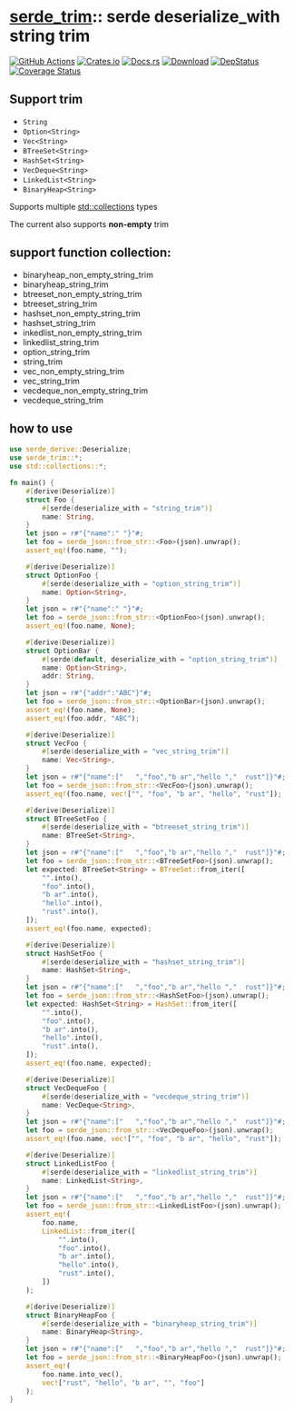 [serde_trim][docsrs]:: serde deserialize_with string trim
========================================
[docsrs]: https://docs.rs/serde_trim

[![GitHub Actions](https://github.com/baoyachi/serde_trim/workflows/check/badge.svg)](https://github.com/baoyachi/serde_trim/actions?query=workflow%3Acheck)
[![Crates.io](https://img.shields.io/crates/v/serde_trim.svg)](https://crates.io/crates/serde_trim)
[![Docs.rs](https://docs.rs/serde_trim/badge.svg)](https://docs.rs/serde_trim)
[![Download](https://img.shields.io/crates/d/serde_trim)](https://crates.io/crates/serde_trim)
[![DepStatus](https://deps.rs/repo/github/baoyachi/serde_trim/status.svg)](https://deps.rs/repo/github/baoyachi/serde_trim)
[![Coverage Status](https://coveralls.io/repos/github/baoyachi/serde_trim/badge.svg)](https://coveralls.io/github/baoyachi/serde_trim)

## Support trim
* `String`
* `Option<String>`
* `Vec<String>`
* `BTreeSet<String>`
* `HashSet<String>`
* `VecDeque<String>`
* `LinkedList<String>`
* `BinaryHeap<String>`

Supports multiple [std::collections](https://doc.rust-lang.org/stable/std/collections/) types

The current also supports **non-empty** trim

## support function collection:
* binaryheap_non_empty_string_trim
* binaryheap_string_trim
* btreeset_non_empty_string_trim
* btreeset_string_trim
* hashset_non_empty_string_trim
* hashset_string_trim
* inkedlist_non_empty_string_trim
* linkedlist_string_trim
* option_string_trim
* string_trim
* vec_non_empty_string_trim
* vec_string_trim
* vecdeque_non_empty_string_trim
* vecdeque_string_trim
 

## how to use
```rust
use serde_derive::Deserialize;
use serde_trim::*;
use std::collections::*;

fn main() {
    #[derive(Deserialize)]
    struct Foo {
        #[serde(deserialize_with = "string_trim")]
        name: String,
    }
    let json = r#"{"name":" "}"#;
    let foo = serde_json::from_str::<Foo>(json).unwrap();
    assert_eq!(foo.name, "");

    #[derive(Deserialize)]
    struct OptionFoo {
        #[serde(deserialize_with = "option_string_trim")]
        name: Option<String>,
    }
    let json = r#"{"name":" "}"#;
    let foo = serde_json::from_str::<OptionFoo>(json).unwrap();
    assert_eq!(foo.name, None);

    #[derive(Deserialize)]
    struct OptionBar {
        #[serde(default, deserialize_with = "option_string_trim")]
        name: Option<String>,
        addr: String,
    }
    let json = r#"{"addr":"ABC"}"#;
    let foo = serde_json::from_str::<OptionBar>(json).unwrap();
    assert_eq!(foo.name, None);
    assert_eq!(foo.addr, "ABC");

    #[derive(Deserialize)]
    struct VecFoo {
        #[serde(deserialize_with = "vec_string_trim")]
        name: Vec<String>,
    }
    let json = r#"{"name":["   ","foo","b ar","hello ","  rust"]}"#;
    let foo = serde_json::from_str::<VecFoo>(json).unwrap();
    assert_eq!(foo.name, vec!["", "foo", "b ar", "hello", "rust"]);

    #[derive(Deserialize)]
    struct BTreeSetFoo {
        #[serde(deserialize_with = "btreeset_string_trim")]
        name: BTreeSet<String>,
    }
    let json = r#"{"name":["   ","foo","b ar","hello ","  rust"]}"#;
    let foo = serde_json::from_str::<BTreeSetFoo>(json).unwrap();
    let expected: BTreeSet<String> = BTreeSet::from_iter([
        "".into(),
        "foo".into(),
        "b ar".into(),
        "hello".into(),
        "rust".into(),
    ]);
    assert_eq!(foo.name, expected);

    #[derive(Deserialize)]
    struct HashSetFoo {
        #[serde(deserialize_with = "hashset_string_trim")]
        name: HashSet<String>,
    }
    let json = r#"{"name":["   ","foo","b ar","hello ","  rust"]}"#;
    let foo = serde_json::from_str::<HashSetFoo>(json).unwrap();
    let expected: HashSet<String> = HashSet::from_iter([
        "".into(),
        "foo".into(),
        "b ar".into(),
        "hello".into(),
        "rust".into(),
    ]);
    assert_eq!(foo.name, expected);

    #[derive(Deserialize)]
    struct VecDequeFoo {
        #[serde(deserialize_with = "vecdeque_string_trim")]
        name: VecDeque<String>,
    }
    let json = r#"{"name":["   ","foo","b ar","hello ","  rust"]}"#;
    let foo = serde_json::from_str::<VecDequeFoo>(json).unwrap();
    assert_eq!(foo.name, vec!["", "foo", "b ar", "hello", "rust"]);

    #[derive(Deserialize)]
    struct LinkedListFoo {
        #[serde(deserialize_with = "linkedlist_string_trim")]
        name: LinkedList<String>,
    }
    let json = r#"{"name":["   ","foo","b ar","hello ","  rust"]}"#;
    let foo = serde_json::from_str::<LinkedListFoo>(json).unwrap();
    assert_eq!(
        foo.name,
        LinkedList::from_iter([
            "".into(),
            "foo".into(),
            "b ar".into(),
            "hello".into(),
            "rust".into(),
        ])
    );

    #[derive(Deserialize)]
    struct BinaryHeapFoo {
        #[serde(deserialize_with = "binaryheap_string_trim")]
        name: BinaryHeap<String>,
    }
    let json = r#"{"name":["   ","foo","b ar","hello ","  rust"]}"#;
    let foo = serde_json::from_str::<BinaryHeapFoo>(json).unwrap();
    assert_eq!(
        foo.name.into_vec(),
        vec!["rust", "hello", "b ar", "", "foo"]
    );
}

```
